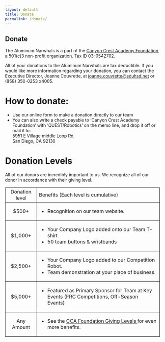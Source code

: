 ```yaml
---
layout: default
title: Donate
permalink: /donate/
---
```


## Donate
The Aluminum Narwhals is a part of the [Canyon Crest Academy Foundation](http://canyoncrestfoundation.org/), a 501(c)3 non-profit organization. Tax ID 03-0542702.

All of your donations to the Aluminum Narwhals are tax deductible. If you would like more information regarding your donation, you can contact the Executive Director, Joanne Couvrette, at [joanne.couvrette@sduhsd.net](mailto:joanne.couvrette@sduhsd.net) or (858) 350-0253 x4005.

# How to donate:
+ Use our online form to make a donation directly to our team
+ You can also write a check payable to ‘Canyon Crest Academy Foundation’ with ‘QUEST/Robotics’ on the memo line, and drop it off or mail it to:  
  5951 E Village middle Loop Rd,  
  San Diego, CA 92130

# Donation Levels
All of our donors are incredibly important to us. We recognize all of our donor in accordance with their giving level.

<table width ="100%" border="1" cellpadding="3" cellspacing="0">

<tr>
<td width="20%" align="center">
Donation level
</td>
<td>
Benefits (Each level is cumulative)
</td>
</tr>

<tr>
<td align="center">
$500+
</td>
<td>
<ul>
<li>Recognition on our team website.</li>
</ul>
</td>
</tr>

<tr>
<td align="center">
$1,000+
</td>
<td >
<ul>
<li>Your Company Logo added onto our Team T-shirt</li>
<li>50 team buttons & wristbands</li>
</ul>
</td>
</tr>

<tr>
<td align="center">
$2,500+
</td>
<td >
<ul>
<li>Your Company Logo added to our Competition Robot.</li>
<li>Team demonstration at your place of business.</li>
</td>
</tr>

<tr>
<td align="center">
$5,000+
</td>
<td >
<ul>
<li>Featured as Primary Sponsor for Team at Key Events (FRC Competitions, Off-Season Events)</li>
</ul>
</td>
</tr>

<tr>
<td align="center">
Any Amount
</td>
<td >
<ul>
<li> See the <a href="http://www.canyoncrestfoundation.org/recognition/giving-levels-and-donor-premiums"> CCA Foundation Giving Levels </a> for even more benefits. </li>
</ul>
</td>
</tr>

</table>
